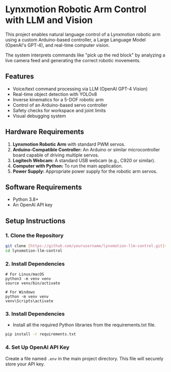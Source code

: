 # Lynxmotion Robotic Arm Control with LLM and Vision

This project enables natural language control of a Lynxmotion robotic arm using a custom Arduino-based controller, a Large Language Model (OpenAI's GPT-4), and real-time computer vision.

The system interprets commands like "pick up the red block" by analyzing a live camera feed and generating the correct robotic movements.

## Features

-   Voice/text command processing via LLM (OpenAI GPT-4 Vision)
-   Real-time object detection with YOLOv8
-   Inverse kinematics for a 5-DOF robotic arm
-   Control of an Arduino-based servo controller
-   Safety checks for workspace and joint limits
-   Visual debugging system

## Hardware Requirements

1.  **Lynxmotion Robotic Arm** with standard PWM servos.
2.  **Arduino-Compatible Controller:** An Arduino or similar microcontroller board capable of driving multiple servos.
3.  **Logitech Webcam:** A standard USB webcam (e.g., C920 or similar).
4.  **Computer with Python:** To run the main application.
5.  **Power Supply:** Appropriate power supply for the robotic arm servos.

## Software Requirements

-   Python 3.8+
-   An OpenAI API key

## Setup Instructions

### 1. Clone the Repository

```bash
git clone [https://github.com/yourusername/lynxmotion-llm-control.git](https://github.com/yourusername/lynxmotion-llm-control.git)
cd lynxmotion-llm-control
```
### 2. Install Dependencies

```
# For Linux/macOS
python3 -m venv venv
source venv/bin/activate

# For Windows
python -m venv venv
venv\Scripts\activate

```

### 3. Install Dependencies

-  Install all the required Python libraries from the requirements.txt file.

```bash
pip install -r requirements.txt
```

### 4. Set Up OpenAI API Key

Create a file named ```.env``` in the main project directory. This file will securely store your API key.

```OPENAI_API_KEY=your_secret_api_key_here
```


